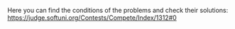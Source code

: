 Here you can find the conditions of the problems and check their solutions:
https://judge.softuni.org/Contests/Compete/Index/1312#0